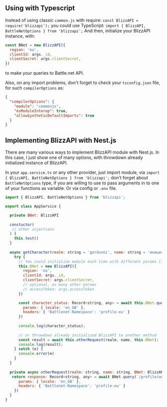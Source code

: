 ## Using with Typescript

Instead of using classic `common.js` with require: `const BlizzAPI = require('blizzapi');` you could use TypeScript: `import { BlizzAPI, BattleNetOptions } from 'blizzapi';` And then, initialize your BlizzAPI instance, with:

```js
const BNet = new BlizzAPI({
  region: 'eu',
  clientId: args._id,
  clientSecret: args.clientSecret,
})
```

to make your queries to Battle.net API.

Also, on any import problems, don't forget to check your `tsconfig.json` file, for such `compilerOptions` as:

```json
{
  "compilerOptions": {
    "module": "commonjs",
    "esModuleInterop": true,
    "allowSyntheticDefaultImports": true
  }
}
```

## Implementing BlizzAPI with Nest.js

There are many various ways to implement BlizzAPI module with Nest.js. In this case, I just show one of many options, with throwdown already initialized instance of BlizzAPI.

In your `app.service.ts` or any other provider, just import module, via `import { BlizzAPI, BattleNetOptions } from 'blizzapi';` don't forget about `BattleNetOptions` type, if you are willing to use to pass arguments in to one of your functions as variable. Or via config or `.env` file.

```js
import { BlizzAPI, BattleNetOptions } from 'blizzapi';

export class AppService {

  private BNet: BlizzAPI
  
  constuctor(
   // other injections
  ) { 
    this.test()
  }
  
  async getCharacter(realm: string = 'gordunni', name: string = 'инициатива'): void {
    try { 
      // You could initialize module each time with different params (interface: BattleNetOptions)
      this.BNet = new BlizzAPI({
        region: 'eu',
        clientId: args._id,
        clientSecret: args.clientSecret,
        // optional, as many other params
        // accessToken: args.accessToken
      })

      const character_status: Record<string, any> = await this.BNet.query(`/profile/wow/character/${realm}/${name}/status`, {
        params: { locale: 'en_GB' },
        headers: { 'Battlenet-Namespace': 'profile-eu' }
      })
      
      console.log(character_status);
      
      // or throwdown already initialized BlizzAPI to another method
      const result = await this.otherRequest(realm, name, this.BNet);
      console.log(result);
    } catch (e) {
      console.error(e)
    }
  }
  
  private async otherRequest(realm: string, name: string, BNet: BlizzAPI): Record<string, any> {
   return response: Record<string, any> = await BNet.query(`/profile/wow/character/${realm}/${name}`, {
      params: { locale: 'en_GB' },
      headers: { 'Battlenet-Namespace': 'profile-eu' }
    })
  }
}
```
